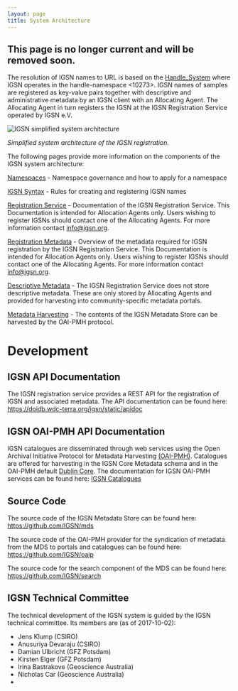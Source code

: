 ```yaml
---
layout: page
title: System Architecture
---
```


## This page is no longer current and will be removed soon. ##

The resolution of IGSN names to URL is based on the [Handle_System](https://en.wikipedia.org/wiki/Handle_System) where IGSN operates in the handle-namespace <10273>. IGSN names of samples are registered as key-value pairs together with descriptive and administrative metadata by an IGSN client with an Allocating Agent. The Allocating Agent in turn registers the IGSN at the IGSN Registration Service operated by IGSN e.V.

![IGSN simplified system architecture](../media/igsn_simple_architecture.png)

*Simplified system architecture of the IGSN registration.*

The following pages provide more information on the components of the IGSN system architecture:

[Namespaces](../namespaces) - Namespace governance and how to apply for a namespace

[IGSN Syntax](../syntax) - Rules for creating and registering IGSN names

[Registration Service](../registration) - Documentation of the IGSN Registration Service. This Documentation is intended for Allocation Agents only. Users wishing to register IGSNs should contact one of the Allocating Agents. For more information contact [info@igsn.org](mailto:info@igsn.org).

[Registration Metadata](../metadata) - Overview of the metadata required for IGSN registration by the IGSN Registration Service. This Documentation is intended for Allocation Agents only. Users wishing to register IGSNs should contact one of the Allocating Agents. For more information contact info@igsn.org.

[Descriptive Metadata](../metadata) - The IGSN Registration Service does not store descriptive metadata. These are only stored by Allocating Agents and provided for harvesting into community-specific metadata portals.

[Metadata Harvesting](http://doidb.wdc-terra.org/igsnoaip/) - The contents of the IGSN Metadata Store can be harvested by the OAI-PMH protocol.


# Development #

## IGSN API Documentation ##

The IGSN registration service provides a REST API for the registration of IGSN and associated metadata. The API documentation can be found here: <https://doidb.wdc-terra.org/igsn/static/apidoc>

## IGSN OAI-PMH API Documentation ##

IGSN catalogues are disseminated through web services using the Open Archival Initiative Protocol for Metadata Harvesting [(OAI-PMH)](http://www.openarchives.org/pmh/). Catalogues are offered for harvesting in the IGSN Core Metadata schema and in the OAI-PMH default [Dublin Core](http://www.openarchives.org/OAI/2.0/openarchivesprotocol.htm#dublincore). The documentation for IGSN OAI-PMH services can be found here: [IGSN Catalogues](../oai)


## Source Code ##


The source code of the IGSN Metadata Store can be found here: <https://github.com/IGSN/mds>

The source code of the OAI-PMH provider for the syndication of metadata from the MDS to portals and catalogues can be found here: <https://github.com/IGSN/oaip>

The source code for the search component of the MDS can be found here: <https://github.com/IGSN/search>


## IGSN Technical Committee ##

The technical development of the IGSN system is guided by the IGSN technical committee. Its members are (as of 2017-10-02):

  - Jens Klump (CSIRO)
  - Anusuriya Devaraju (CSIRO)
  - Damian Ulbricht (GFZ Potsdam)
  - Kirsten Elger (GFZ Potsdam)
  - Irina Bastrakove (Geoscience Australia)
  - Nicholas Car (Geoscience Australia)
  - 


